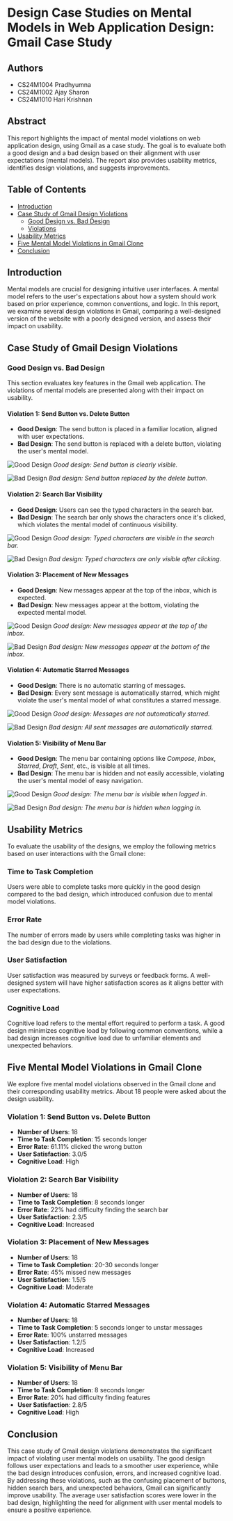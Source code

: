 # Design Case Studies on Mental Models in Web Application Design: Gmail Case Study

## Authors
- CS24M1004 Pradhyumna
- CS24M1002 Ajay Sharon
- CS24M1010 Hari Krishnan

## Abstract
This report highlights the impact of mental model violations on web application design, using Gmail as a case study. The goal is to evaluate both a good design and a bad design based on their alignment with user expectations (mental models). The report also provides usability metrics, identifies design violations, and suggests improvements.

## Table of Contents
- [Introduction](#introduction)
- [Case Study of Gmail Design Violations](#case-study-of-gmail-design-violations)
  - [Good Design vs. Bad Design](#good-design-vs-bad-design)
  - [Violations](#violations)
- [Usability Metrics](#usability-metrics)
- [Five Mental Model Violations in Gmail Clone](#five-mental-model-violations-in-gmail-clone)
- [Conclusion](#conclusion)

## Introduction
Mental models are crucial for designing intuitive user interfaces. A mental model refers to the user's expectations about how a system should work based on prior experience, common conventions, and logic. In this report, we examine several design violations in Gmail, comparing a well-designed version of the website with a poorly designed version, and assess their impact on usability.

## Case Study of Gmail Design Violations

### Good Design vs. Bad Design
This section evaluates key features in the Gmail web application. The violations of mental models are presented along with their impact on usability.

#### Violation 1: Send Button vs. Delete Button
- **Good Design**: The send button is placed in a familiar location, aligned with user expectations.
- **Bad Design**: The send button is replaced with a delete button, violating the user's mental model.

![Good Design](send.png)
*Good design: Send button is clearly visible.*

![Bad Design](vdelete.png)
*Bad design: Send button replaced by the delete button.*

#### Violation 2: Search Bar Visibility
- **Good Design**: Users can see the typed characters in the search bar.
- **Bad Design**: The search bar only shows the characters once it's clicked, which violates the mental model of continuous visibility.

![Good Design](search.png)
*Good design: Typed characters are visible in the search bar.*

![Bad Design](vsearch.png)
*Bad design: Typed characters are only visible after clicking.*

#### Violation 3: Placement of New Messages
- **Good Design**: New messages appear at the top of the inbox, which is expected.
- **Bad Design**: New messages appear at the bottom, violating the expected mental model.

![Good Design](order.png)
*Good design: New messages appear at the top of the inbox.*

![Bad Design](Vunorder.png)
*Bad design: New messages appear at the bottom of the inbox.*

#### Violation 4: Automatic Starred Messages
- **Good Design**: There is no automatic starring of messages.
- **Bad Design**: Every sent message is automatically starred, which might violate the user's mental model of what constitutes a starred message.

![Good Design](star.png)
*Good design: Messages are not automatically starred.*

![Bad Design](vstar.png)
*Bad design: All sent messages are automatically starred.*

#### Violation 5: Visibility of Menu Bar
- **Good Design**: The menu bar containing options like *Compose*, *Inbox*, *Starred*, *Draft*, *Sent*, etc., is visible at all times.
- **Bad Design**: The menu bar is hidden and not easily accessible, violating the user's mental model of easy navigation.

![Good Design](menu.png)
*Good design: The menu bar is visible when logged in.*

![Bad Design](vmenuoption.png)
*Bad design: The menu bar is hidden when logging in.*

## Usability Metrics
To evaluate the usability of the designs, we employ the following metrics based on user interactions with the Gmail clone:

### Time to Task Completion
Users were able to complete tasks more quickly in the good design compared to the bad design, which introduced confusion due to mental model violations.

### Error Rate
The number of errors made by users while completing tasks was higher in the bad design due to the violations.

### User Satisfaction
User satisfaction was measured by surveys or feedback forms. A well-designed system will have higher satisfaction scores as it aligns better with user expectations.

### Cognitive Load
Cognitive load refers to the mental effort required to perform a task. A good design minimizes cognitive load by following common conventions, while a bad design increases cognitive load due to unfamiliar elements and unexpected behaviors.

## Five Mental Model Violations in Gmail Clone
We explore five mental model violations observed in the Gmail clone and their corresponding usability metrics. About 18 people were asked about the design usability.

### Violation 1: Send Button vs. Delete Button
- **Number of Users**: 18
- **Time to Task Completion**: 15 seconds longer
- **Error Rate**: 61.11% clicked the wrong button
- **User Satisfaction**: 3.0/5
- **Cognitive Load**: High

### Violation 2: Search Bar Visibility
- **Number of Users**: 18
- **Time to Task Completion**: 8 seconds longer
- **Error Rate**: 22% had difficulty finding the search bar
- **User Satisfaction**: 2.3/5
- **Cognitive Load**: Increased

### Violation 3: Placement of New Messages
- **Number of Users**: 18
- **Time to Task Completion**: 20-30 seconds longer
- **Error Rate**: 45% missed new messages
- **User Satisfaction**: 1.5/5
- **Cognitive Load**: Moderate

### Violation 4: Automatic Starred Messages
- **Number of Users**: 18
- **Time to Task Completion**: 5 seconds longer to unstar messages
- **Error Rate**: 100% unstarred messages
- **User Satisfaction**: 1.2/5
- **Cognitive Load**: Increased

### Violation 5: Visibility of Menu Bar
- **Number of Users**: 18
- **Time to Task Completion**: 8 seconds longer
- **Error Rate**: 20% had difficulty finding features
- **User Satisfaction**: 2.8/5
- **Cognitive Load**: High

## Conclusion
This case study of Gmail design violations demonstrates the significant impact of violating user mental models on usability. The good design follows user expectations and leads to a smoother user experience, while the bad design introduces confusion, errors, and increased cognitive load. By addressing these violations, such as the confusing placement of buttons, hidden search bars, and unexpected behaviors, Gmail can significantly improve usability. The average user satisfaction scores were lower in the bad design, highlighting the need for alignment with user mental models to ensure a positive experience.